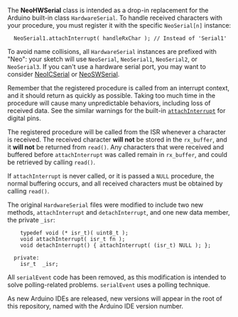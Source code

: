 The **NeoHWSerial** class is intended as a drop-in replacement for the Arduino built-in class `HardwareSerial`.  To handle received characters with your procedure, you must register it with the specific `NeoSerial[n]` instance:

```
  NeoSerial1.attachInterrupt( handleRxChar ); // Instead of 'Serial1'
```

To avoid name collisions, all `HardwareSerial` instances are prefixed with "Neo": your sketch will use `NeoSerial`, `NeoSerial1`, `NeoSerial2`, or `NeoSerial3`.  If you can't use a hardware serial port, you may want to consider [NeoICSerial](https://github.com/SlashDevin/NeoICSerial) or [NeoSWSerial](https://github.com/SlashDevin/NeoSWSerial).

Remember that the registered procedure is called from an interrupt context, and it should return as quickly as possible.  Taking too much time in the procedure will cause many unpredictable behaviors, including loss of received data.  See the similar warnings for the built-in [`attachInterrupt`](https://www.arduino.cc/en/Reference/AttachInterrupt) for digital pins.

The registered procedure will be called from the ISR whenever a character is received.  The received character **will not** be stored in the `rx_buffer`, and it **will not** be returned from `read()`.  Any characters that were received and buffered before `attachInterrupt` was called remain in `rx_buffer`, and could be retrieved by calling `read()`.

If `attachInterrupt` is never called, or it is passed a `NULL` procedure, the normal buffering occurs, and all received characters must be obtained by calling `read()`.

The original `HardwareSerial` files were modified to include two new methods, `attachInterrupt` and `detachInterrupt`, and one new data member, the private `_isr`:

```
    typedef void (* isr_t)( uint8_t );
    void attachInterrupt( isr_t fn );
    void detachInterrupt() { attachInterrupt( (isr_t) NULL ); };

  private:
    isr_t  _isr;
```

All `serialEvent` code has been removed, as this modification is intended to solve polling-related problems.  `serialEvent` uses a polling technique.

As new Arduino IDEs are released, new versions will appear in the root of this repository, named with the Arduino IDE version number.
